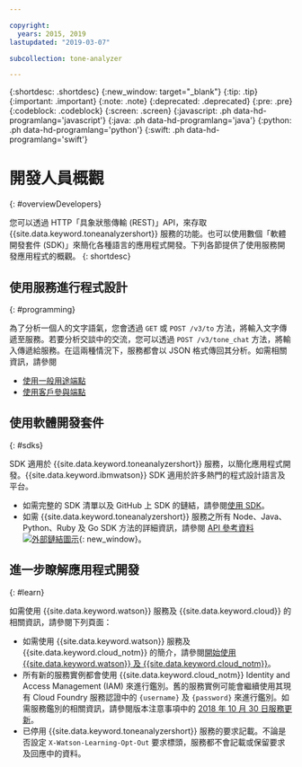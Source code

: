 ```yaml
---

copyright:
  years: 2015, 2019
lastupdated: "2019-03-07"

subcollection: tone-analyzer

---
```


{:shortdesc: .shortdesc}
{:new_window: target="_blank"}
{:tip: .tip}
{:important: .important}
{:note: .note}
{:deprecated: .deprecated}
{:pre: .pre}
{:codeblock: .codeblock}
{:screen: .screen}
{:javascript: .ph data-hd-programlang='javascript'}
{:java: .ph data-hd-programlang='java'}
{:python: .ph data-hd-programlang='python'}
{:swift: .ph data-hd-programlang='swift'}

# 開發人員概觀
{: #overviewDevelopers}

您可以透過 HTTP「具象狀態傳輸 (REST)」API，來存取 {{site.data.keyword.toneanalyzershort}} 服務的功能。也可以使用數個「軟體開發套件 (SDK)」來簡化各種語言的應用程式開發。下列各節提供了使用服務開發應用程式的概觀。
{: shortdesc}

## 使用服務進行程式設計
{: #programming}

為了分析一個人的文字語氣，您會透過 `GET` 或 `POST /v3/to` 方法，將輸入文字傳遞至服務。若要分析交談中的交流，您可以透過 `POST /v3/tone_chat` 方法，將輸入傳遞給服務。在這兩種情況下，服務都會以 JSON 格式傳回其分析。如需相關資訊，請參閱

-   [使用一般用途端點](/docs/services/tone-analyzer?topic=tone-analyzer-utgpe)
-   [使用客戶參與端點](/docs/services/tone-analyzer?topic=tone-analyzer-utco)

## 使用軟體開發套件
{: #sdks}

SDK 適用於 {{site.data.keyword.toneanalyzershort}} 服務，以簡化應用程式開發。{{site.data.keyword.ibmwatson}} SDK 適用於許多熱門的程式設計語言及平台。

-   如需完整的 SDK 清單以及 GitHub 上 SDK 的鏈結，請參閱[使用 SDK](/docs/services/watson?topic=watson-using-sdks)。
-   如需 {{site.data.keyword.toneanalyzershort}} 服務之所有 Node、Java、Python、Ruby 及 Go SDK 方法的詳細資訊，請參閱 [API 參考資料 ![外部鏈結圖示](../../icons/launch-glyph.svg "外部鏈結圖示")](https://{DomainName}/apidocs/tone-analyzer){: new_window}。

## 進一步瞭解應用程式開發
{: #learn}

如需使用 {{site.data.keyword.watson}} 服務及 {{site.data.keyword.cloud}} 的相關資訊，請參閱下列頁面：

-   如需使用 {{site.data.keyword.watson}} 服務及 {{site.data.keyword.cloud_notm}} 的簡介，請參閱[開始使用 {{site.data.keyword.watson}} 及 {{site.data.keyword.cloud_notm}}](/docs/services/watson?topic=watson-about)。
-   所有新的服務實例都會使用 {{site.data.keyword.cloud_notm}} Identity and Access Management (IAM) 來進行鑑別。舊的服務實例可能會繼續使用其現有 Cloud Foundry 服務認證中的 `{username}` 及 `{password}` 來進行鑑別。如需服務鑑別的相關資訊，請參閱版本注意事項中的 [2018 年 10 月 30 日服務更新](/docs/services/tone-analyzer?topic=tone-analyzer-rnrn#October2018)。
-   已停用 {{site.data.keyword.toneanalyzershort}} 服務的要求記載。不論是否設定 `X-Watson-Learning-Opt-Out` 要求標頭，服務都不會記載或保留要求及回應中的資料。
